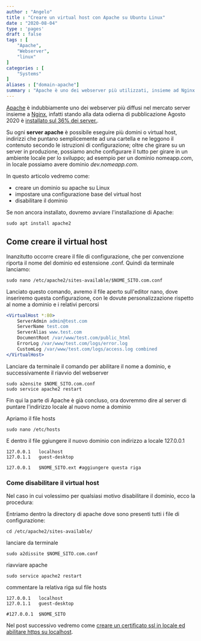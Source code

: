 ```yaml
---
author : "Angelo"
title : "Creare un virtual host con Apache su Ubuntu Linux"
date : "2020-08-04"
type : 'pages'
draft : false
tags : [
    "Apache",
    "Webserver",
    "linux"
]
categories : [
    "Systems"
]
aliases : ["domain-apache"]
summary : "Apache è uno dei webserver più utilizzati, insieme ad Nginx detiene il 70% del mercato server. Vediamo come creare un virtual e configurarlo per utilizzarlo in locale per un ambiente di sviluppo"
---
```



[Apache](https://httpd.apache.org/) è indubbiamente uno dei webserver più diffusi nel mercato server insieme a [Nginx](https://www.nginx.com/), infatti stando alla data odierna di pubblicazione Agosto 2020 è [installato sul 36% dei server.](https://w3techs.com/technologies/overview/web_server).

Su ogni **server apache** è possibile eseguire più domini o virtual host, indirizzi che puntano semplicemente ad una cartella e ne leggono il contenuto secondo le istruzioni di configurazione; oltre che girare su un server in produzione, possiamo anche configurare il tutto per girare in un ambiente locale per lo sviluppo; ad esempio per un dominio nomeapp.com, in locale possiamo avere dominio *dev.nomeapp.com*.

In questo articolo vedremo come:
- creare un dominio su apache su Linux
- impostare una configurazione base del virtual host
- disabilitare il dominio

Se non ancora installato, dovremo avviare l'installazione di Apache:
```shell
sudo apt install apache2
```

## Come creare il virtual host

Inanzitutto occorre creare il file di configurazione, che per convenzione riporta il nome del dominio ed estensione .conf. Quindi da terminale lanciamo:
```shell
sudo nano /etc/apache2/sites-available/$NOME_SITO.com.conf
```

Lanciato questo comando, avremo il file aperto sull'editor nano, dove inseriremo questa configurazione, con le dovute personalizzazione rispetto al nome a dominio e i relativi percorsi
```apache
<VirtualHost *:80>
    ServerAdmin admin@test.com
    ServerName test.com
    ServerAlias www.test.com
    DocumentRoot /var/www/test.com/public_html
    ErrorLog /var/www/test.com/logs/error.log
    CustomLog /var/www/test.com/logs/access.log combined
</VirtualHost>
```

Lanciare da terminale il comando per abilitare il nome a dominio, e successivamente il riavvio del webserver
```shell
sudo a2ensite $NOME_SITO.com.conf
sudo service apache2 restart
```

Fin qui la parte di Apache è già concluso, ora dovremmo dire al server di puntare l'indirizzo locale al nuovo nome a dominio

Apriamo il file hosts
```shell
sudo nano /etc/hosts
```

E dentro il file ggiungere il nuovo dominio con indirizzo a locale 127.0.0.1
```shell
127.0.0.1   localhost
127.0.1.1   guest-desktop

127.0.0.1   $NOME_SITO.ext #aggiungere questa riga
```

### Come disabilitare il virtual host

Nel caso in cui volessimo per qualsiasi motivo disabilitare il dominio, ecco la procedura:

Entriamo dentro la directory di apache dove sono presenti tutti i file di configurazione:
```shell
cd /etc/apache2/sites-available/
```

lanciare da terminale
```shell
sudo a2dissite $NOME_SITO.com.conf
```

riavviare apache
```shell
sudo service apache2 restart
```

commentare la relativa riga sul file hosts
```shell
127.0.0.1   localhost
127.0.1.1   guest-desktop

#127.0.0.1  $NOME_SITO 
```

Nel post successivo vedremo come [creare un certificato ssl in locale ed abilitare https su localhost](/pages/creare-un-dominio-locale-con-apache/).